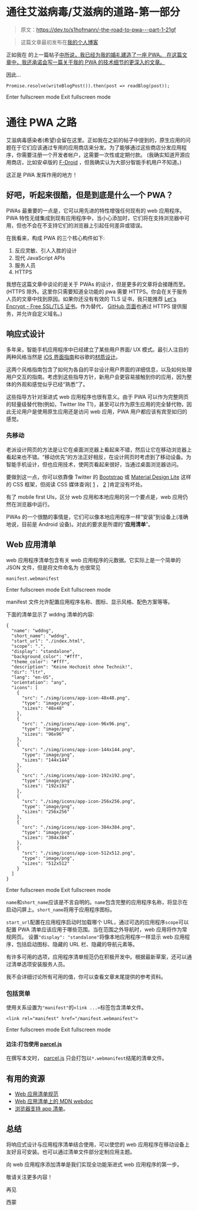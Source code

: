 # 通往艾滋病毒/艾滋病的道路-第一部分

> 原文：<https://dev.to/s1hofmann/-the-road-to-pwa---part-1-21gf>

> 这篇文章最初发布在[我的个人博客](https://blog.simon-hofmann.org/pwa/js/2018/05/07/road-to-pwa01.html)

正如我在
的上一篇帖子[中所说，我已经为我的婚礼建造了一座 PWA。
在这篇文章中，我还承诺会写一篇关于我的 PWA 的技术细节的更深入的文章。](https://blog.simon-hofmann.org/fullstack/pwa/js/python/flask/2018/04/21/wddng.html)

因此...

```
Promise.resolve(writeBlogPost()).then(post => readBlog(post)); 
```

Enter fullscreen mode Exit fullscreen mode

# 通往 PWA 之路

艾滋病毒感染者(希望)会留在这里。正如我在之前的帖子中提到的，原生应用的问题在于它们应该通过专用的应用商店来分发。为了能够通过这些商店分发应用程序，你需要注册一个开发者帐户，这需要一次性或定期付款。
(我确实知道开源应用商店，比如安卓版的 [F-Droid](https://f-droid.org/) ，但我确实认为大部分智能手机用户不知道。)

这正是 PWA 发挥作用的地方！

## 好吧，听起来很酷，但是**到底是什么**一个 PWA？

PWAs 最重要的一点是，它可以用先进的特性增强任何现有的 web 应用程序。PWA 特性无缝集成到现有应用程序中，当小心添加时，它们将在支持浏览器中可用，但也不会在不支持它们的浏览器上引起任何差异或错误。

在我看来，构成 PWA 的三个核心构件如下:

1.  反应灵敏、引人入胜的设计
2.  现代 JavaScript APIs
3.  服务人员
4.  HTTPS

我想在这篇文章中谈论的是关于 PWAs 的设计，但是更多的文章将会接踵而至。
(HTTPS 除外。这里你只需要知道全功能的 pwa 需要 HTTPS。你会在关于服务人员的文章中找到原因。如果你还没有有效的 TLS 证书，我只能推荐 [Let's Encrypt - Free SSL/TLS 证书](https://letsencrypt.org/getting-started/)。作为替代， [GitHub 页面](https://pages.github.com/)也通过 HTTPS 提供服务，并允许自定义域名。)

## 响应式设计

多年来，智能手机应用程序中已经建立了某些用户界面/ UX 模式。最引人注目的两种风格当然是 [iOS 界面指南](https://developer.apple.com/ios/human-interface-guidelines/overview/themes/)和谷歌的[材质设计](https://material.io/guidelines/material-design/introduction.html)。

这两个风格指南包含了如何为各自的平台设计用户界面的详细信息，以及如何处理用户交互的指南。考虑到这些指导方针，新用户会更容易接触到你的应用，因为整体的外观和感觉似乎已经“熟悉”了。

这些指导方针对渐进式 web 应用程序也很有意义。由于 PWA 可以作为完整网页的轻量级替代物(例如，Twitter lite T1)，甚至可以作为原生应用的完全替代物，因此无论用户是使用原生应用还是访问 web 应用，PWA 用户都应该有宾至如归的感觉。

### 先移动

老派设计网页的方法是让它在桌面浏览器上看起来不错，然后让它在移动浏览器上看起来也不错。“移动优先”的方法正好相反，在设计网页时考虑到了移动设备。为智能手机设计，但也应用技术，使网页看起来很好，当通过桌面浏览器访问。

要做到这一点，你可以依靠像 Twitter 的 [Bootstrap](https://getbootstrap.com/) 或 [Material Design Lite](https://getmdl.io/) 这样的 CSS 框架，但阅读 CSS 媒体查询[ [1](https://www.w3schools.com/css/css_rwd_mediaqueries.asp) ， [2](https://www.w3schools.com/cssref/css3_pr_mediaquery.asp) ]肯定没有坏处。

有了 mobile first UIs，区分 web 应用和本地应用的另一个要点是，web 应用仍然在浏览器中运行。

PWAs 的一个很酷的事情是，它们可以像本地应用程序一样“安装”到设备上(准确地说，目前是 Android 设备)。对此的要求是所谓的“**应用清单**”。

## Web 应用清单

web 应用程序清单包含有关 web 应用程序的元数据。它实际上是一个简单的 JSON 文件，但是将文件命名为
也很常见

```
manifest.webmanifest 
```

Enter fullscreen mode Exit fullscreen mode

manifest 文件允许配置应用程序名称、图标、显示风格、配色方案等等。

下面的清单显示了 wddng 清单的内容:

```
{
  "name": "wddng",
  "short_name": "wddng",
  "start_url": "./index.html",
  "scope": ".",
  "display": "standalone",
  "background_color": "#fff",
  "theme_color": "#fff",
  "description": "Keine Hochzeit ohne Technik!",
  "dir": "ltr",
  "lang": "en-US",
  "orientation": "any",
  "icons": [
    {
      "src": "./simg/icons/app-icon-48x48.png",
      "type": "image/png",
      "sizes": "48x48"
    },
    {
      "src": "./simg/icons/app-icon-96x96.png",
      "type": "image/png",
      "sizes": "96x96"
    },
    {
      "src": "./simg/icons/app-icon-144x144.png",
      "type": "image/png",
      "sizes": "144x144"
    },
    {
      "src": "./simg/icons/app-icon-192x192.png",
      "type": "image/png",
      "sizes": "192x192"
    },
    {
      "src": "./simg/icons/app-icon-256x256.png",
      "type": "image/png",
      "sizes": "256x256"
    },
    {
      "src": "./simg/icons/app-icon-384x384.png",
      "type": "image/png",
      "sizes": "384x384"
    },
    {
      "src": "./simg/icons/app-icon-512x512.png",
      "type": "image/png",
      "sizes": "512x512"
    }
  ]
} 
```

Enter fullscreen mode Exit fullscreen mode

`name`和`short_name`应该是不言自明的。`name`包含完整的应用程序名称，将显示在启动闪屏上。`short_name`将用于应用程序图标。

`start_url`配置在应用程序启动时加载哪个 URL，通过可选的应用程序`scope`可以配置 PWA 清单应该应用于哪些范围。当在范围之外导航时，web 应用将作为常规网页。
设置`"display": "standalone"`将像本地应用程序一样显示 web 应用程序，包括启动图标、隐藏的 URL 栏、隐藏的导航元素等。

有许多可用的选项，应用程序清单规范仍在积极开发中。根据最新草案，还可以通过清单选项安装服务人员。

我不会详细讨论所有可用的值，你可以查看文章末尾提供的参考资料。

### 包括货单

使用关系设置为`"manifest"`的`<link ...>`标签包含清单文件。

```
<link rel="manifest" href="/manifest.webmanifest"> 
```

Enter fullscreen mode Exit fullscreen mode

#### 边注:打包使用 [parcel.js](https://parceljs.org/)

在撰写本文时， [parcel.js](https://parceljs.org/) 只会打包以`*.webmanifest`结尾的清单文件。

## 有用的资源

*   [Web 应用清单规范](https://w3c.github.io/manifest/)
*   [Web 应用清单上的 MDN webdoc](https://developer.mozilla.org/en-US/docs/Web/Manifest)
*   [浏览器支持 app 清单](https://caniuse.com/#feat=web-app-manifest)。

## 总结

将响应式设计与应用程序清单结合使用，可以使您的 web 应用程序在移动设备上友好且可安装。也可以通过清单文件部分定制应用主题。

向 web 应用程序添加清单是我们实现全功能渐进式 web 应用程序的第一步。

敬请关注更多内容！

再见

西蒙